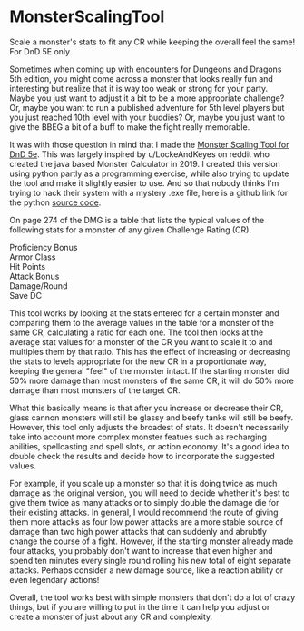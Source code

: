 # MonsterScalingTool
Scale a monster's stats to fit any CR while keeping the overall feel the same! For DnD 5E only.

Sometimes when coming up with encounters for Dungeons and Dragons 5th edition, you might come across a monster that looks really fun and interesting but realize that it is way too weak or strong for your party. Maybe you just want to adjust it a bit to be a more appropriate challenge? Or, maybe you want to run a published adventure for 5th level players but you just reached 10th level with your buddies? Or, maybe you just want to give the BBEG a bit of a buff to make the fight really memorable.

It was with those question in mind that I made the [Monster Scaling Tool for DnD 5e](https://drive.google.com/file/d/1N2xVWmhLIpdgbgI-csafY56uD2tjUDmn/view?usp=sharing). This was largely inspired by u/LockeAndKeyes on reddit who created the java based Monster Calculator in 2019. I created this version using python partly as a programming exercise, while also trying to update the tool and make it slightly easier to use. And so that nobody thinks I'm trying to hack their system with a mystery .exe file, here is a github link for the python [source code](https://github.com/ConnorSolo/MonsterScalingTool).

On page 274 of the DMG is a table that lists the typical values of the following stats for a monster of any given Challenge Rating (CR).

Proficiency Bonus\
Armor Class\
Hit Points\
Attack Bonus\
Damage/Round\
Save DC

This tool works by looking at the stats entered for a certain monster and comparing them to the average values in the table for a monster of the same CR, calculating a ratio for each one. The tool then looks at the average stat values for a monster of the CR you want to scale it to and multiples them by that ratio. This has the effect of increasing or decreasing the stats to levels appropriate for the new CR in a proportionate way, keeping the general "feel" of the monster intact. If the starting monster did 50% more damage than most monsters of the same CR, it will do 50% more damage than most monsters of the target CR.

What this basically means is that after you increase or decrease their CR, glass cannon monsters will still be glassy and beefy tanks will still be beefy. However, this tool only adjusts the broadest of stats. It doesn't necessarily take into account more complex monster featues such as recharging abilities, spellcasting and spell slots, or action economy. It's a good idea to double check the results and decide how to incorporate the suggested values. 

For example, if you scale up a monster so that it is doing twice as much damage as the original version, you will need to decide whether it's best to give them twice as many attacks or to simply double the damage die for their existing attacks. In general, I would recommend the route of giving them more attacks as four low power attacks are a more stable source of damage than two high power attacks that can suddenly and abrubtly change the course of a fight. However, if the starting monster already made four attacks, you probably don't want to increase that even higher and spend ten minutes every single round rolling his new total of eight separate attacks. Perhaps consider a new damage source, like a reaction ability or even legendary actions!

Overall, the tool works best with simple monsters that don't do a lot of crazy things, but if you are willing to put in the time it can help you adjust or create a monster of just about any CR and complexity.
